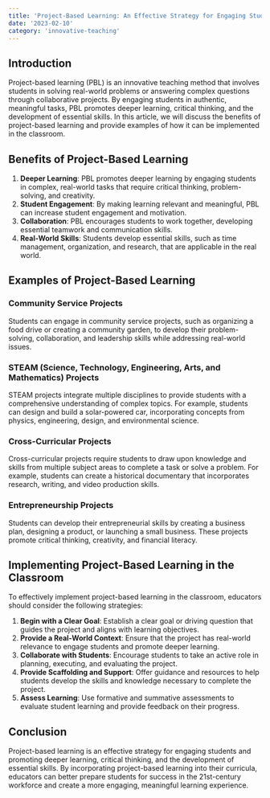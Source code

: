 ```yaml
---
title: 'Project-Based Learning: An Effective Strategy for Engaging Students'
date: '2023-02-10'
category: 'innovative-teaching'
---
```

## Introduction

Project-based learning (PBL) is an innovative teaching method that involves students in solving real-world problems or answering complex questions through collaborative projects. By engaging students in authentic, meaningful tasks, PBL promotes deeper learning, critical thinking, and the development of essential skills. In this article, we will discuss the benefits of project-based learning and provide examples of how it can be implemented in the classroom.

## Benefits of Project-Based Learning

1. **Deeper Learning**: PBL promotes deeper learning by engaging students in complex, real-world tasks that require critical thinking, problem-solving, and creativity.
2. **Student Engagement**: By making learning relevant and meaningful, PBL can increase student engagement and motivation.
3. **Collaboration**: PBL encourages students to work together, developing essential teamwork and communication skills.
4. **Real-World Skills**: Students develop essential skills, such as time management, organization, and research, that are applicable in the real world.

## Examples of Project-Based Learning

### Community Service Projects

Students can engage in community service projects, such as organizing a food drive or creating a community garden, to develop their problem-solving, collaboration, and leadership skills while addressing real-world issues.

### STEAM (Science, Technology, Engineering, Arts, and Mathematics) Projects

STEAM projects integrate multiple disciplines to provide students with a comprehensive understanding of complex topics. For example, students can design and build a solar-powered car, incorporating concepts from physics, engineering, design, and environmental science.

### Cross-Curricular Projects

Cross-curricular projects require students to draw upon knowledge and skills from multiple subject areas to complete a task or solve a problem. For example, students can create a historical documentary that incorporates research, writing, and video production skills.

### Entrepreneurship Projects

Students can develop their entrepreneurial skills by creating a business plan, designing a product, or launching a small business. These projects promote critical thinking, creativity, and financial literacy.

## Implementing Project-Based Learning in the Classroom

To effectively implement project-based learning in the classroom, educators should consider the following strategies:

1. **Begin with a Clear Goal**: Establish a clear goal or driving question that guides the project and aligns with learning objectives.
2. **Provide a Real-World Context**: Ensure that the project has real-world relevance to engage students and promote deeper learning.
3. **Collaborate with Students**: Encourage students to take an active role in planning, executing, and evaluating the project.
4. **Provide Scaffolding and Support**: Offer guidance and resources to help students develop the skills and knowledge necessary to complete the project.
5. **Assess Learning**: Use formative and summative assessments to evaluate student learning and provide feedback on their progress.

## Conclusion

Project-based learning is an effective strategy for engaging students and promoting deeper learning, critical thinking, and the development of essential skills. By incorporating project-based learning into their curricula, educators can better prepare students for success in the 21st-century workforce and create a more engaging, meaningful learning experience.


